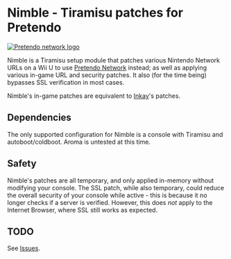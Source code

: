 # Nimble - Tiramisu patches for Pretendo 

[![Pretendo network logo](https://github.com/PretendoNetwork/website/raw/master/public/assets/images/opengraph/opengraph-image.png)](https://pretendo.network)

Nimble is a Tiramisu setup module that patches various Nintendo Network URLs on a Wii U to use [Pretendo Network](https://pretendo.network) instead; as well as applying various in-game URL and security patches. It also (for the time being) bypasses SSL verification in most cases.

Nimble's in-game patches are equivalent to [Inkay](https://github.com/PretendoNetwork/Inkay)'s patches.

## Dependencies

The only supported configuration for Nimble is a console with Tiramisu and autoboot/coldboot. Aroma is untested at this time.

## Safety

Nimble's patches are all temporary, and only applied in-memory without modifying your console. The SSL patch, while also temporary, could reduce the overall security of your console while active - this is because it no longer checks if a server is verified. However, this does *not* apply to the Internet Browser, where SSL still works as expected.

## TODO
See [Issues](https://github.com/PretendoNetwork/Nimble/issues).
